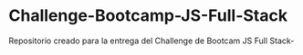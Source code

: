# Challenge-Bootcamp-JS-Full-Stack
Repositorio creado para la entrega del Challenge de Bootcam JS Full Stack-
